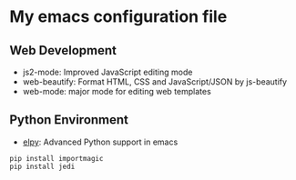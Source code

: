 # My emacs configuration file



## Web Development

- js2-mode: Improved JavaScript editing mode
- web-beautify:  Format HTML, CSS and JavaScript/JSON by js-beautify
- web-mode:  major mode for editing web templates

## Python Environment

- [elpy](https://github.com/jorgenschaefer/elpy): Advanced Python support in emacs

```
pip install importmagic
pip install jedi
```

